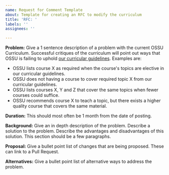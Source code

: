 ```yaml
---
name: Request for Comment Template
about: Template for creating an RFC to modify the curriculum
title: 'RFC: '
labels: ''
assignees: ''

---
```


**Problem:**
Give a 1 sentence description of a problem with the current OSSU Curriculum. Successful critiques of the curriculum will point out ways that OSSU is failing to uphold [our curricular guidelines](https://github.com/ossu/computer-science/blob/master/CURRICULAR_GUIDELINES.md). Examples are:

* OSSU lists course X as required when the course's topics are elective in our curricular guidelines.
* OSSU does not having a course to cover required topic X from our curricular guidelines.
* OSSU lists courses X, Y and Z that cover the same topics when fewer courses could suffice.
* OSSU recommends course X to teach a topic, but there exists a higher quality course that covers the same material.

**Duration:**
This should most often be 1 month from the date of posting.

**Background:**
Give an in depth description of the problem. Describe a solution to the problem. Describe the advantages and disadvantages of this solution. This section should be a few paragraphs.

**Proposal:**
Give a bullet point list of changes that are being proposed. These can link to a Pull Request.

**Alternatives:**
Give a bullet point list of alternative ways to address the problem.
